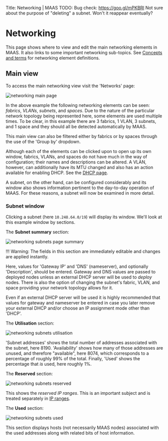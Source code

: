 Title: Networking | MAAS
TODO:  Bug check: https://goo.gl/mPKBRl
       Not sure about the purpose of "deleting" a subnet. Won't it reappear eventually?


# Networking

This page shows where to view and edit the main networking elements in MAAS.
It also links to some important networking sub-topics. See
[Concepts and terms][concepts] for networking element definitions.


## Main view

To access the main networking view visit the 'Networks' page:

![networking main page][img__networking-main]

In the above example the following networking elements can be seen: *fabrics*,
*VLANs*, *subnets*, and *spaces*. Due to the nature of the particular network
topology being represented here, some elements are used multiple times. To be
clear, in this example there are 3 fabrics, 1 VLAN, 3 subnets, and 1 space and
they should all be detected automatically by MAAS.

This main view can also be filtered either by fabrics or by spaces through the
use of the 'Group by' dropdown.

Although each of the elements can be clicked upon to open up its own window,
fabrics, VLANs, and spaces do not have much in the way of configuration; their
names and descriptions can be altered. A VLAN, however, can additionally have
its MTU changed and also has an action available for
enabling DHCP. See the [DHCP page][dhcp].

A subnet, on the other hand, can be configured considerably and its window also
shows information pertinent to the day-to-day operation of MAAS. For these
reasons, a subnet will now be examined in more detail.

### Subnet window

Clicking a subnet (here `10.248.64.0/19`) will display its window. We'll look
at this example window by sections.

The **Subnet summary** section:

![networking subnets page summary][img__networking-subnets-summary]

!!! Warning: 
    The fields in this section are immediately editable and changes
    are applied instantly.

Here, values for 'Gateway IP' and 'DNS' (nameserver), and optionally
'Description', should be entered. Gateway
and DNS values are passed to deployed nodes unless an external DHCP server will
be used to *deploy* nodes. There is also the option of changing the subnet's
fabric, VLAN, and space providing your network topology allows for it.

Even if an external DHCP server will be used it is highly recommended that
values for gateway and nameserver be entered in case you later remove your
external DHCP and/or choose an IP assignment mode other than 'DHCP'.

The **Utilisation** section:

![networking subnets utilisation][img__networking-subnets-utilisation]

'Subnet addresses' shows the total number of addresses associated
with the subnet, here 8190. 'Availability' shows how many of those addresses
are unused, and therefore "available", here 8074, which corresponds to a
percentage of roughly 99% of the total. Finally, 'Used' shows the percentage
that *is* used, here roughly 1%.

The **Reserved** section:

![networking subnets reserved][img__networking-subnets-reserved]

This shows the *reserved IP ranges*. This is an important subject and is
treated separately in [IP ranges](installconfig-subnets-ipranges.md).

The **Used** section:

![networking subnets used][img__networking-subnets-used]

This section displays hosts (not necessarily MAAS nodes) associated with the
used addresses along with related bits of host information.


<!-- LINKS -->

[concepts]: intro-concepts.md
[dhcp]: installconfig-subnets-dhcp.md

[img__networking-main]: ../media/installconfig-networking__main.png
[img__networking-subnets-summary]: ../media/installconfig-networking__subnets-summary.png
[img__networking-subnets-utilisation]: ../media/installconfig-networking__subnets-utilisation.png
[img__networking-subnets-reserved]: ../media/installconfig-networking__subnets-reserved.png
[img__networking-subnets-used]: ../media/installconfig-networking__subnets-used.png
